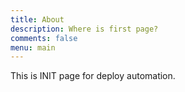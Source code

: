 ```yaml
---
title: About
description: Where is first page?
comments: false
menu: main
---
```


This is INIT page for deploy automation.
